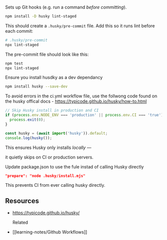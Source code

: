 Sets up Git hooks (e.g. run a command _before committing_).

```sh
npm install -D husky lint-staged
```

This should create a `.husky/pre-commit` file. Add this so it runs lint before each commit:
```sh
# .husky/pre-commit
npx lint-staged
```

The pre-commit file should look like this:
```bash
npm test
npx lint-staged
```

Ensure you install husdky as a dev dependancy
```bash
npm install husky --save-dev
```

To avoid errors in the ci.yml workflow file, use the follwong code found on the husky offical docs - https://typicode.github.io/husky/how-to.html
```js
// Skip Husky install in production and CI
if (process.env.NODE_ENV === 'production' || process.env.CI === 'true') {
  process.exit(0);
}

const husky = (await import('husky')).default;
console.log(husky());
```

This ensures Husky only installs _locally_ —

it quietly skips on CI or production servers.

Update package.json to use the fule instad of calling Husky directly
```json
"prepare": "node .husky/install.mjs"
```

This prevents CI from ever calling husky directly.
## Resources
- https://typicode.github.io/husky/
  
  Related
- [[learning-notes/Github Workflows]]